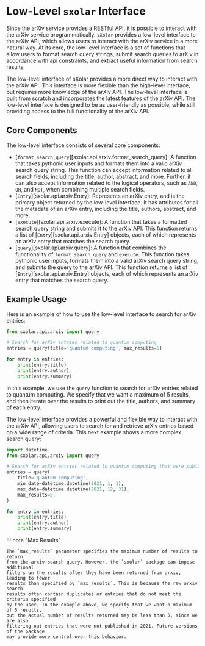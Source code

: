 # Low-Level `sxolar` Interface

Since the arXiv service provides a RESTful API, it is possible to interact with the arXiv service programmatically.
`sXolar` provides a low-level interface to the arXiv API, which allows users to interact with the arXiv service 
in a more natural way. At its core, the low-level interface is a set of functions that allow users to format
search query strings, submit search queries to arXiv in accordance with api constraints, 
and extract useful information from search results.

The low-level interface of sXolar provides a more direct way to interact with the arXiv API. This interface is more
flexible than the high-level interface, but requires more knowledge of the arXiv API.
The low-level interface is built from scratch and incorporates the latest features of the arXiv API. The low-level
interface is designed to be as user-friendly as possible, while still providing access to the full functionality of the
arXiv API.

## Core Components

The low-level interface consists of several core components:

- [`format_search_query`][sxolar.api.arxiv.format_search_query]: A function that takes pythonic 
    user inputs and formats them into a valid arXiv search query string. This function can accept
    information related to all search fields, including the title, author, abstract, and more. 
    Further, it can also accept information related to the logical operators, such as `AND`, `OR`, and `NOT`,
    when combining multiple search fields.
- [`Entry`][sxolar.api.arxiv.Entry]: Represents an arXiv entry, and is the primary
    object returned by the low-level interface. It has attributes for all the metadata 
    of an arXiv entry, including the title, authors, abstract, and more.
- [`execute`][sxolar.api.arxiv.execute]: A function that takes a formatted search query string and submits
    it to the arXiv API. This function returns a list of [`Entry`][sxolar.api.arxiv.Entry] objects, each of which
    represents an arXiv entry that matches the search query.
- [`query`][sxolar.api.arxiv.query]: A function that combines the functionality of `format_search_query` and `execute`.
    This function takes pythonic user inputs, formats them into a valid arXiv search query string, and submits the query
    to the arXiv API. This function returns a list of [`Entry`][sxolar.api.arxiv.Entry] objects, each of which represents
    an arXiv entry that matches the search query.

## Example Usage

Here is an example of how to use the low-level interface to search for arXiv entries:

```python
from sxolar.api.arxiv import query

# Search for arXiv entries related to quantum computing
entries = query(title='quantum computing', max_results=5)

for entry in entries:
    print(entry.title)
    print(entry.author)
    print(entry.summary)
```

In this example, we use the `query` function to search for arXiv entries related to quantum computing.
We specify that we want a maximum of 5 results, and then iterate over the results to print out the title, authors, and summary of each entry.

The low-level interface provides a powerful and flexible way to interact with the arXiv API, allowing users to search 
for and retrieve arXiv entries based on a wide range of criteria. This next example shows a more complex search query:

```python
import datetime
from sxolar.api.arxiv import query

# Search for arXiv entries related to quantum computing that were published in 2021
entries = query(
    title='quantum computing', 
    min_date=datetime.datetime(2021, 1, 1),
    max_date=datetime.datetime(2021, 12, 31),
    max_results=5,
)

for entry in entries:
    print(entry.title)
    print(entry.author)
    print(entry.summary)
```

!!! note "Max Results"
    
    The `max_results` parameter specifies the maximum number of results to return
    from the arxiv search query. However, the `sxolar` package can impose additional
    filters on the results after they have been returned from arxiv, leading to fewer
    results than specified by `max_results`. This is because the raw arxiv search 
    results often contain duplicates or entries that do not meet the criteria specified
    by the user. In the example above, we specify that we want a maximum of 5 results,
    but the actual number of results returned may be less than 5, since we are also
    filtering out entries that were not published in 2021. Future versions of the package
    may provide more control over this behavior.
    
    
